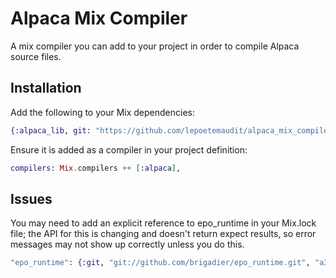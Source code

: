 # Alpaca Mix Compiler

A mix compiler you can add to your project in order to compile Alpaca
source files.

## Installation

Add the following to your Mix dependencies:

```elixir
{:alpaca_lib, git: "https://github.com/lepoetemaudit/alpaca_mix_compiler", branch: "master"}
```

Ensure it is added as a compiler in your project definition:

```elixir
compilers: Mix.compilers ++ [:alpaca],
```

## Issues

You may need to add an explicit reference to epo_runtime in your Mix.lock file;
the API for this is changing and doesn't return expect results, so error
messages may not show up correctly unless you do this. 

```elixir
"epo_runtime": {:git, "git://github.com/brigadier/epo_runtime.git", "a3e50e7cebb526f833757e867bbe914c1da7baa3", [tag: "0.3"]}
```